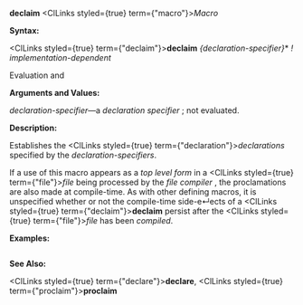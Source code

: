 **declaim** <ClLinks styled={true} term={"macro"}><i>Macro</i></ClLinks> 



**Syntax:** 



<ClLinks styled={true} term={"declaim"}><b>declaim</b></ClLinks> *\{declaration-specifier\}*\* *! implementation-dependent* 



Evaluation and 



 



 



**Arguments and Values:** 



*declaration-specifier*—a *declaration specifier* ; not evaluated. 



**Description:** 



Establishes the <ClLinks styled={true} term={"declaration"}><i>declarations</i></ClLinks> specified by the *declaration-specifiers*. 



If a use of this macro appears as a *top level form* in a <ClLinks styled={true} term={"file"}><i>file</i></ClLinks> being processed by the *file compiler* , the proclamations are also made at compile-time. As with other defining macros, it is unspecified whether or not the compile-time side-e↵ects of a <ClLinks styled={true} term={"declaim"}><b>declaim</b></ClLinks> persist after the <ClLinks styled={true} term={"file"}><i>file</i></ClLinks> has been *compiled*. 



**Examples:**
```lisp

```
**See Also:** 



<ClLinks styled={true} term={"declare"}><b>declare</b></ClLinks>, <ClLinks styled={true} term={"proclaim"}><b>proclaim</b></ClLinks> 



